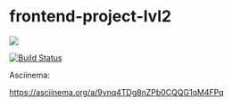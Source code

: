 # frontend-project-lvl2
<a href="https://codeclimate.com/github/codeclimate/codeclimate/maintainability"><img src="https://api.codeclimate.com/v1/badges/a99a88d28ad37a79dbf6/maintainability" /></a>

[![Build Status](https://travis-ci.com/username/projectname.svg?branch=master)](https://travis-ci.com/username/projectname)

Asciinema: 

https://asciinema.org/a/9ynq4TDg8nZPb0CQQG1qM4FPq
